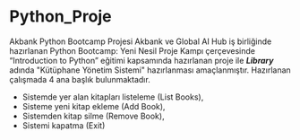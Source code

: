 # Python_Proje
Akbank Python Bootcamp Projesi
Akbank ve Global AI Hub iş birliğinde hazırlanan Python Bootcamp: Yeni Nesil Proje Kampı çerçevesinde “Introduction to Python” eğitimi kapsamında hazırlanan proje ile ***Library*** adında "Kütüphane Yönetim Sistemi" hazırlanması amaçlanmıştır. Hazırlanan çalışmada 4 ana başlık bulunmaktadır.
* Sistemde yer alan kitapları listeleme (List Books),
* Sisteme yeni kitap ekleme (Add Book),
* Sistemden kitap silme (Remove Book),
* Sistemi kapatma (Exit)
